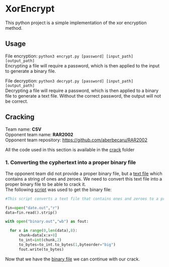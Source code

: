 # XorEncrypt

This python project is a simple implementation of the xor encryption method. 


## Usage
  File encryption:
  ``` python3 encrypt.py [password] [input_path] [output_path] ```  
  Encrypting a file will require a password, which is then applied to the input to generate a binary file.
  
  File decryption:
  ``` python3 decrypt.py [password] [input_path] [output_path] ```  
  Decrypting a file will require a password, which is then applied to a binary file to generate a text file. Without the correct password, the output will not
  be correct.

## Cracking
  Team name: **CSV**  
  Opponent team name: **RAR2002**  
  Opponent team repository: https://github.com/aberbecaru/RAR2002
  
  All the code used in this section is available in the [crack](crack) folder
  ### 1. Converting the cyphertext into a proper binary file
  The opponent team did not provide a proper binary file, but a [text file](https://github.com/aberbecaru/RAR2002/blob/master/date.out) which contains a string of ones and zeroes. We need to convert this text file into a proper binary file to be able to crack it.  
  The following [script](crack/get_data.py) was used to get the binary file:  
  ```python
  #This script converts a text file that contains ones and zeroes to a proper binary file. 

fin=open("date.out","r")
data=fin.read().strip()

with open("binary.out","wb") as fout:

    for x in range(0,len(data),8):
        chunk=data[x:x+8]
        to_int=int(chunk,2)
        to_bytes=to_int.to_bytes(1,byteorder="big")
        fout.write(to_bytes)

```
Now that we have the [binary file](crack/binary.out) we can continue with our crack.
